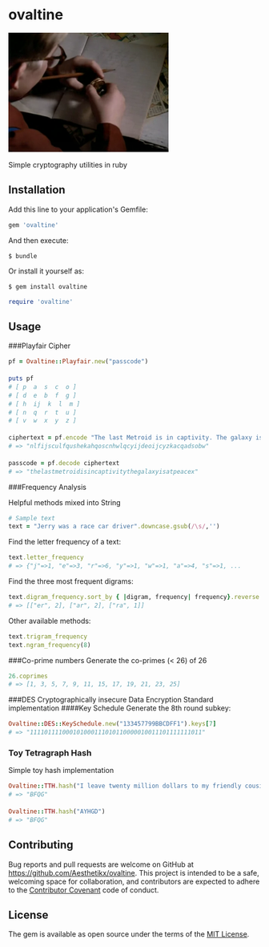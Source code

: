 ovaltine
============

![Alt text](/img/ralphie.png?raw=true "ralphie")

Simple cryptography utilities in ruby

## Installation

Add this line to your application's Gemfile:

```ruby
gem 'ovaltine'
```

And then execute:

    $ bundle

Or install it yourself as:

    $ gem install ovaltine

```ruby
require 'ovaltine'
```

## Usage

###Playfair Cipher

```ruby
pf = Ovaltine::Playfair.new("passcode")

puts pf
# [ p  a  s  c  o ]
# [ d  e  b  f  g ]
# [ h  ij  k  l  m ]
# [ n  q  r  t  u ]
# [ v  w  x  y  z ]

ciphertext = pf.encode "The last Metroid is in captivity. The galaxy is at peace..."
# => "nlfijsculfqushekahqoscnhwlqcyijdeoijcyzkacqadsobw"

passcode = pf.decode ciphertext
# => "thelastmetroidisincaptivitythegalaxyisatpeacex"
```

###Frequency Analysis

Helpful methods mixed into String

```ruby
# Sample text
text = "Jerry was a race car driver".downcase.gsub(/\s/,'')
```

Find the letter frequency of a text:
```ruby
text.letter_frequency
# => {"j"=>1, "e"=>3, "r"=>6, "y"=>1, "w"=>1, "a"=>4, "s"=>1, ...
```

Find the three most frequent digrams:
```ruby
text.digram_frequency.sort_by { |digram, frequency| frequency}.reverse.take(3)
# => [["er", 2], ["ar", 2], ["ra", 1]]
```

Other available methods:
```ruby
text.trigram_frequency
text.ngram_frequency(8)
```

###Co-prime numbers
Generate the co-primes (< 26) of 26
```ruby
26.coprimes
# => [1, 3, 5, 7, 9, 11, 15, 17, 19, 21, 23, 25]
```

###DES
Cryptographically insecure Data Encryption Standard implementation
####Key Schedule
Generate the 8th round subkey:
```ruby
Ovaltine::DES::KeySchedule.new("133457799BBCDFF1").keys[7]
# => "111101111000101000111010110000010011101111111011"
```

### Toy Tetragraph Hash
Simple toy hash implementation
```ruby
Ovaltine::TTH.hash("I leave twenty million dollars to my friendly cousin Bill.")
# => "BFQG"

Ovaltine::TTH.hash("AYHGD")
# => "BFQG"
```

## Contributing

Bug reports and pull requests are welcome on GitHub at https://github.com/Aesthetikx/ovaltine. This project is intended to be a safe, welcoming space for collaboration, and contributors are expected to adhere to the [Contributor Covenant](contributor-covenant.org) code of conduct.

## License

The gem is available as open source under the terms of the [MIT License](http://opensource.org/licenses/MIT).
